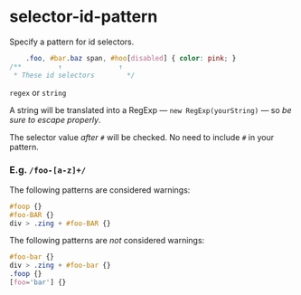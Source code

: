# selector-id-pattern

Specify a pattern for id selectors.

```css
    .foo, #bar.baz span, #hoo[disabled] { color: pink; }
/**         ↑              ↑
 * These id selectors        */
```

`regex` or `string`

A string will be translated into a RegExp — `new RegExp(yourString)` — so *be sure to escape properly*.

The selector value *after `#`* will be checked. No need to include `#` in your pattern.

### E.g. `/foo-[a-z]+/`

The following patterns are considered warnings:

```css
#foop {}
#foo-BAR {}
div > .zing + #foo-BAR {}
```

The following patterns are *not* considered warnings:

```css
#foo-bar {}
div > .zing + #foo-bar {}
.foop {}
[foo='bar'] {}
```
